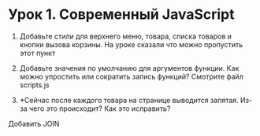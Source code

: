 # Урок 1. Современный JavaScript

1) Добавьте стили для верхнего меню, товара, списка товаров и кнопки вызова корзины.
На уроке сказали что можно пропустить этот пункт

2) Добавьте значения по умолчанию для аргументов функции. Как можно упростить или сократить запись функций?
Смотрите файл scripts.js

3) *Сейчас после каждого товара на странице выводится запятая. Из-за чего это происходит? Как это исправить?

Добавить JOIN
